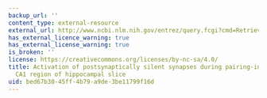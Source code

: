 ```yaml
---
backup_url: ''
content_type: external-resource
external_url: http://www.ncbi.nlm.nih.gov/entrez/query.fcgi?cmd=Retrieve&db=PubMed&dopt=Citation&list_uids=7760933
has_external_licence_warning: true
has_external_license_warning: true
is_broken: ''
license: https://creativecommons.org/licenses/by-nc-sa/4.0/
title: Activation of postsynaptically silent synapses during pairing-induced LTP in
  CA1 region of hippocampal slice
uid: bed67b30-45ff-4b79-a9de-3be11799f16d
---
```

